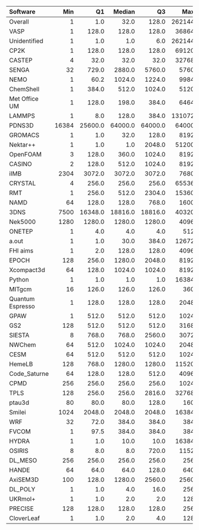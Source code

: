 | Software         |   Min |      Q1 |   Median |      Q3 |    Max |    Jobs |     Nodeh |   PercentUse |
|:-----------------|------:|--------:|---------:|--------:|-------:|--------:|----------:|-------------:|
| Overall          |     1 |     1.0 |     32.0 |   128.0 | 262144 | 1479696 | 3601737.3 |        100.0 |
| VASP             |     1 |   128.0 |    128.0 |   128.0 |  36864 |  174179 | 1348881.7 |         37.5 |
| Unidentified     |     1 |     1.0 |      1.0 |     6.0 | 262144 |  119178 |  739768.0 |         20.5 |
| CP2K             |     1 |   128.0 |    128.0 |   128.0 |  69120 |  228137 |  233607.0 |          6.5 |
| CASTEP           |     4 |    32.0 |     32.0 |    32.0 |  32768 |  307205 |  188529.2 |          5.2 |
| SENGA            |    32 |   729.0 |   2880.0 |  5760.0 |   5760 |     207 |  168122.6 |          4.7 |
| NEMO             |     1 |    60.2 |   1024.0 |  1224.0 |   9984 |    6294 |   96472.7 |          2.7 |
| ChemShell        |     1 |   384.0 |    512.0 |  1024.0 |   5120 |     599 |   79740.9 |          2.2 |
| Met Office UM    |     1 |   128.0 |    198.0 |   384.0 |   6464 |    4339 |   78832.2 |          2.2 |
| LAMMPS           |     1 |     8.0 |    128.0 |   384.0 | 131072 |   13249 |   71946.6 |          2.0 |
| PDNS3D           | 16384 | 25600.0 |  64000.0 | 64000.0 |  64000 |      16 |   71870.6 |          2.0 |
| GROMACS          |     1 |     1.0 |     32.0 |   128.0 |   8192 |    9506 |   68078.5 |          1.9 |
| Nektar++         |     1 |     1.0 |      1.0 |  2048.0 |  51200 |     524 |   67028.1 |          1.9 |
| OpenFOAM         |     3 |   128.0 |    360.0 |  1024.0 |   8192 |    1433 |   63537.4 |          1.8 |
| CASINO           |     2 |   128.0 |    512.0 |  1024.0 |   8192 |     542 |   33243.1 |          0.9 |
| iIMB             |  2304 |  3072.0 |   3072.0 |  3072.0 |   7680 |      94 |   28894.4 |          0.8 |
| CRYSTAL          |     4 |   256.0 |    256.0 |   256.0 |  65536 |     602 |   27716.6 |          0.8 |
| RMT              |     1 |   256.0 |    512.0 |  2304.0 |  15360 |     424 |   25553.7 |          0.7 |
| NAMD             |    64 |   128.0 |    128.0 |   768.0 |   1600 |    1149 |   20716.4 |          0.6 |
| 3DNS             |  7500 | 16348.0 |  18816.0 | 18816.0 |  40320 |      59 |   20223.9 |          0.6 |
| Nek5000          |  1280 |  1280.0 |   1280.0 |  1280.0 |   4096 |      87 |   18980.9 |          0.5 |
| ONETEP           |     1 |     4.0 |      4.0 |     4.0 |    512 |    1413 |   18258.3 |          0.5 |
| a.out            |     1 |     1.0 |     30.0 |   384.0 |  12672 |    1436 |   17986.2 |          0.5 |
| FHI aims         |     1 |     2.0 |    128.0 |   128.0 |   4096 |    7447 |   17104.5 |          0.5 |
| EPOCH            |   128 |   256.0 |   1280.0 |  2048.0 |   8192 |     212 |   15467.4 |          0.4 |
| Xcompact3d       |    64 |   128.0 |   1024.0 |  1024.0 |   8192 |     265 |   12425.1 |          0.3 |
| Python           |     1 |     1.0 |      1.0 |     1.0 |  16384 |  577016 |   10621.5 |          0.3 |
| MITgcm           |    16 |   126.0 |    126.0 |   126.0 |    360 |   10378 |   10104.2 |          0.3 |
| Quantum Espresso |     1 |   128.0 |    128.0 |   128.0 |   2048 |    3162 |    9367.7 |          0.3 |
| GPAW             |     1 |   512.0 |    512.0 |   512.0 |   1024 |    2258 |    6675.8 |          0.2 |
| GS2              |   128 |   512.0 |    512.0 |   512.0 |   3168 |     407 |    5926.2 |          0.2 |
| SIESTA           |     8 |   768.0 |    768.0 |  2560.0 |   3072 |      37 |    5776.6 |          0.2 |
| NWChem           |    64 |   512.0 |   1024.0 |  1024.0 |   2048 |    3820 |    4945.2 |          0.1 |
| CESM             |    64 |   512.0 |    512.0 |   512.0 |   1024 |    2484 |    4536.9 |          0.1 |
| HemeLB           |   128 |   768.0 |   1280.0 |  1280.0 |  11520 |      50 |    3017.4 |          0.1 |
| Code_Saturne     |    64 |   128.0 |    128.0 |   512.0 |   4096 |     122 |    2551.7 |          0.1 |
| CPMD             |   256 |   256.0 |    256.0 |   256.0 |   1024 |      41 |    1489.0 |          0.0 |
| TPLS             |   128 |   256.0 |    256.0 |  2816.0 |  32768 |      42 |    1347.9 |          0.0 |
| ptau3d           |    80 |    80.0 |     80.0 |   128.0 |    160 |      15 |     983.5 |          0.0 |
| Smilei           |  1024 |  2048.0 |   2048.0 |  2048.0 |  16384 |      43 |     554.7 |          0.0 |
| WRF              |    32 |    72.0 |    384.0 |   384.0 |    384 |       7 |     277.6 |          0.0 |
| FVCOM            |     1 |    97.5 |    384.0 |   384.0 |    384 |      14 |     134.1 |          0.0 |
| HYDRA            |     1 |     1.0 |     10.0 |    10.0 |  16384 |     211 |     130.1 |          0.0 |
| OSIRIS           |     8 |     8.0 |      8.0 |   720.0 |   1152 |      37 |      99.1 |          0.0 |
| DL_MESO          |   256 |   256.0 |    256.0 |   256.0 |    256 |       4 |      86.3 |          0.0 |
| HANDE            |    64 |    64.0 |     64.0 |   128.0 |    640 |     124 |      80.9 |          0.0 |
| AxiSEM3D         |   100 |   128.0 |   1280.0 |  2560.0 |   2560 |      21 |      40.3 |          0.0 |
| DL_POLY          |     1 |     1.0 |      4.0 |    16.0 |    256 |     423 |       2.6 |          0.0 |
| UKRmol+          |     1 |     1.0 |      2.0 |     2.0 |    128 |     320 |       1.2 |          0.0 |
| PRECISE          |   128 |   128.0 |    128.0 |   128.0 |    256 |      16 |       0.2 |          0.0 |
| CloverLeaf       |     1 |     1.0 |      2.0 |     4.0 |    128 |      48 |       0.0 |          0.0 |